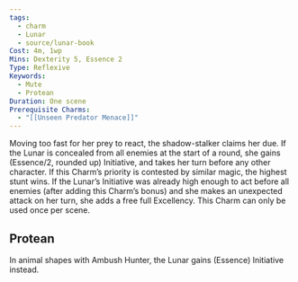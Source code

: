 ```yaml
---
tags:
  - charm
  - Lunar
  - source/lunar-book
Cost: 4m, 1wp
Mins: Dexterity 5, Essence 2
Type: Reflexive
Keywords:
  - Mute
  - Protean
Duration: One scene
Prerequisite Charms:
  - "[[Unseen Predator Menace]]"
---
```

Moving too fast for her prey to react, the shadow-stalker claims her due. If the Lunar is concealed from all enemies at the start of a round, she gains (Essence/2, rounded up) Initiative, and takes her turn before any other character. If this Charm’s priority is contested by similar magic, the highest stunt wins. If the Lunar’s Initiative was already high enough to act before all enemies (after adding this Charm’s bonus) and she makes an unexpected attack on her turn, she adds a free full Excellency. This Charm can only be used once per scene. 
## Protean 

In animal shapes with Ambush Hunter, the Lunar gains (Essence) Initiative instead.